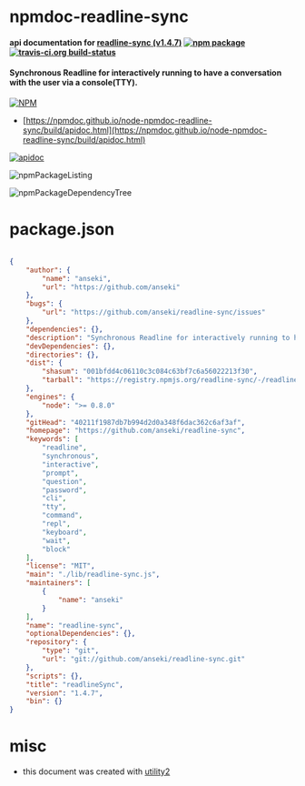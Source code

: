 # npmdoc-readline-sync

#### api documentation for  [readline-sync (v1.4.7)](https://github.com/anseki/readline-sync)  [![npm package](https://img.shields.io/npm/v/npmdoc-readline-sync.svg?style=flat-square)](https://www.npmjs.org/package/npmdoc-readline-sync) [![travis-ci.org build-status](https://api.travis-ci.org/npmdoc/node-npmdoc-readline-sync.svg)](https://travis-ci.org/npmdoc/node-npmdoc-readline-sync)

#### Synchronous Readline for interactively running to have a conversation with the user via a console(TTY).

[![NPM](https://nodei.co/npm/readline-sync.png?downloads=true&downloadRank=true&stars=true)](https://www.npmjs.com/package/readline-sync)

- [https://npmdoc.github.io/node-npmdoc-readline-sync/build/apidoc.html](https://npmdoc.github.io/node-npmdoc-readline-sync/build/apidoc.html)

[![apidoc](https://npmdoc.github.io/node-npmdoc-readline-sync/build/screenCapture.buildCi.browser.%252Ftmp%252Fbuild%252Fapidoc.html.png)](https://npmdoc.github.io/node-npmdoc-readline-sync/build/apidoc.html)

![npmPackageListing](https://npmdoc.github.io/node-npmdoc-readline-sync/build/screenCapture.npmPackageListing.svg)

![npmPackageDependencyTree](https://npmdoc.github.io/node-npmdoc-readline-sync/build/screenCapture.npmPackageDependencyTree.svg)



# package.json

```json

{
    "author": {
        "name": "anseki",
        "url": "https://github.com/anseki"
    },
    "bugs": {
        "url": "https://github.com/anseki/readline-sync/issues"
    },
    "dependencies": {},
    "description": "Synchronous Readline for interactively running to have a conversation with the user via a console(TTY).",
    "devDependencies": {},
    "directories": {},
    "dist": {
        "shasum": "001bfdd4c06110c3c084c63bf7c6a56022213f30",
        "tarball": "https://registry.npmjs.org/readline-sync/-/readline-sync-1.4.7.tgz"
    },
    "engines": {
        "node": ">= 0.8.0"
    },
    "gitHead": "40211f1987db7b994d2d0a348f6dac362c6af3af",
    "homepage": "https://github.com/anseki/readline-sync",
    "keywords": [
        "readline",
        "synchronous",
        "interactive",
        "prompt",
        "question",
        "password",
        "cli",
        "tty",
        "command",
        "repl",
        "keyboard",
        "wait",
        "block"
    ],
    "license": "MIT",
    "main": "./lib/readline-sync.js",
    "maintainers": [
        {
            "name": "anseki"
        }
    ],
    "name": "readline-sync",
    "optionalDependencies": {},
    "repository": {
        "type": "git",
        "url": "git://github.com/anseki/readline-sync.git"
    },
    "scripts": {},
    "title": "readlineSync",
    "version": "1.4.7",
    "bin": {}
}
```



# misc
- this document was created with [utility2](https://github.com/kaizhu256/node-utility2)
